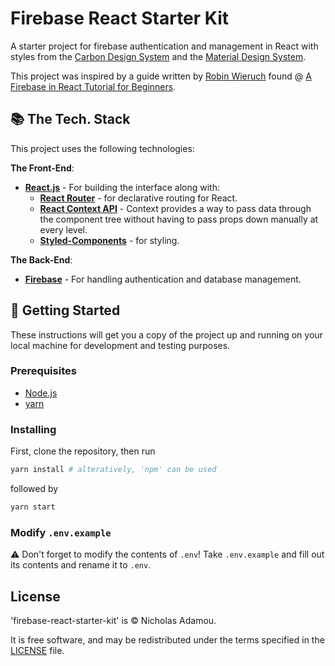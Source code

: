 # Firebase React Starter Kit

A starter project for firebase authentication and management in React with styles from the [Carbon Design System](https://www.carbondesignsystem.com/) and the [Material Design System](https://material.io/design/).

This project was inspired by a guide written by [Robin Wieruch](https://www.robinwieruch.de/) found @ [A Firebase in React Tutorial for Beginners](https://www.robinwieruch.de/complete-firebase-authentication-react-tutorial).

## 📚 The Tech. Stack

This project uses the following technologies:

**The Front-End**:

-   [**React.js**](https://reactjs.org/) - For building the interface along with:
    -   [**React Router**](https://reacttraining.com/react-router/) - for declarative routing for React.
    -   [**React Context API**](https://reactjs.org/docs/context.html) - Context provides a way to pass data through the component tree without having to pass props down manually at every level.
    -   [**Styled-Components**](https://www.styled-components.com/) - for styling.

**The Back-End**:

-	[**Firebase**](https://firebase.google.com/) - For handling authentication and database management.

## 🏁 Getting Started

These instructions will get you a copy of the project up and running on your local machine for development and testing purposes.

### Prerequisites

-   [Node.js](https://nodejs.org/en/)
-   [yarn](https://yarnpkg.com/en/)

### Installing

First, clone the repository, then run

```bash
yarn install # alteratively, 'npm' can be used
```

followed by

```bash
yarn start
```

### Modify `.env.example`

⚠️ Don't forget to modify the contents of `.env`! Take `.env.example` and fill out its contents and rename it to `.env`.

## License

'firebase-react-starter-kit' is © Nicholas Adamou.

It is free software, and may be redistributed under the terms specified in the [LICENSE] file.

[license]: LICENSE
